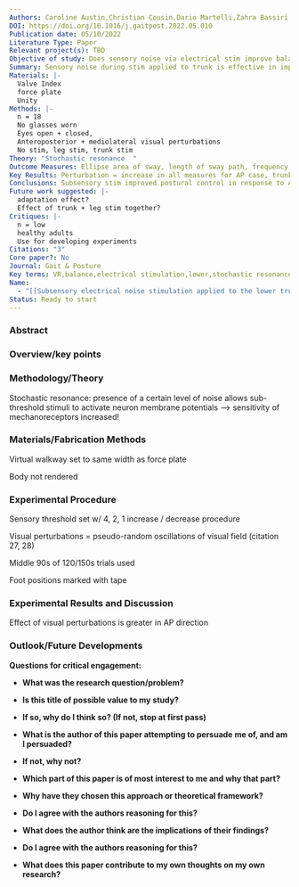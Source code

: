 ```yaml
---
Authors: Caroline Austin,Christian Cousin,Dario Martelli,Zahra Bassiri
DOI: https://doi.org/10.1016/j.gaitpost.2022.05.010
Publication date: 05/10/2022
Literature Type: Paper
Relevant project(s): TBD
Objective of study: Does sensory noise via electrical stim improve balance control in rxn to virtual perturbations in VR?  Is lower trunk or leg stimulation more effective?
Summary: Sensory noise during stim applied to trunk is effective in improving balance control
Materials: |-
  Valve Index
  force plate
  Unity
Methods: |-
  n = 18
  No glasses worn
  Eyes open + closed,
  Anteroposterior + mediolateral visual perturbations
  No stim, leg stim, trunk stim 
Theory: "Stochastic resonance  "
Outcome Measures: Ellipse area of sway, length of sway path, frequency
Key Results: Perturbation = increase in all measures for AP case, trunk stim more effective
Conclusions: Subsensory stim improved postural control in response to AP perturbations with trunk stim being more effective
Future work suggested: |-
  adaptation effect?
  Effect of trunk + leg stim together?
Critiques: |-
  n = low
  healthy adults
  Use for developing experiments
Citations: "3"
Core paper?: No
Journal: Gait & Posture
Key terms: VR,balance,electrical stimulation,lower,stochastic resonance,visual perturbations
Name:
  - "[[Subsensory electrical noise stimulation applied to the lower trunk improves postural control during visual perturbations]]"
Status: Ready to start
---
```

### **Abstract**

  

### **Overview/key points**

  

### **Methodology/Theory**

Stochastic resonance: presence of a certain level of noise allows sub-threshold stimuli to activate neuron membrane potentials —> sensitivity of mechanoreceptors increased!

### **Materials/Fabrication Methods**

Virtual walkway set to same width as force plate

Body not rendered

### **Experimental Procedure**

Sensory threshold set w/ 4, 2, 1 increase / decrease procedure

Visual perturbations = pseudo-random oscillations of visual field (citation 27, 28)

Middle 90s of 120/150s trials used

Foot positions marked with tape

### **Experimental Results and Discussion**

Effect of visual perturbations is greater in AP direction

### **Outlook/Future Developments**

  

  

  

**Questions for critical engagement:**

- **What was the research question/problem?**

  

- **Is this title of possible value to my study?**

- **If so, why do I think so? (If not, stop at first pass)**

  

- **What is the author of this paper attempting to persuade me of, and am I persuaded?**

- **If not, why not?**

  

- **Which part of this paper is of most interest to me and why that part?**

  

- **Why have they chosen this approach or theoretical framework?**

- **Do I agree with the authors reasoning for this?**

  

- **What does the author think are the implications of their findings?**

- **Do I agree with the authors reasoning for this?**

  

- **What does this paper contribute to my own thoughts on my own research?**